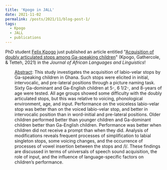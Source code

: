 ```yaml
---
title: 'Kpogo in JALL'
date: 2021-11-02
permalink: /posts/2021/11/blog-post-1/
tags:
  - Kpogo
  - JALL
  - publications
---
```


PhD student <a href="https://www.felixkpogo.com/" target="_blank" rel="noopener noreferrer">Felix Kpogo</a> just published an article entitled "<a href="https://doi.org/10.1515/jall-2021-2018" target="_blank" rel="noopener noreferrer">Acquisition of doubly articulated stops among Ga-speaking children</a>" (Kpogo, Gathercole, &amp; Tetteh, 2021) in the <i>Journal of African Languages and Linguistics</i>!
<p style="padding-left: 30px;"><span style="text-decoration: underline;">Abstract</span>: This study investigates the acquisition of labio-velar stops by Ga-speaking children in Ghana. Such stops were elicited in initial, intervocalic, and pre-lateral positions through a picture naming task. Sixty Ga-dominant and Ga-English children at 5-, 6 1/2-, and 8-years of age were tested. All age groups showed some difficulty with the doubly articulated stops, but this was relative to voicing, phonological environment, age, and input. Performance on the voiceless labio-velar stop was better than on the voiced labio-velar stop, and better in intervocalic position than in word-initial and pre-lateral positions. Older children performed better than younger children and Ga-dominant children better than Ga-English children. Performance was better when children did not receive a prompt than when they did. Analysis of modifications reveals frequent processes of simplification to labial singleton stops, some voicing changes, and the occurrence of processes of vowel insertion between the stops and /l/. These findings are discussed in terms of universals of speech sound acquisition, the role of input, and the influence of language-specific factors on children’s performance.</p>

